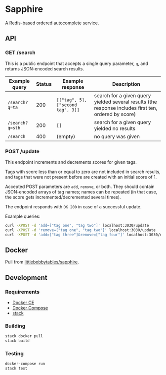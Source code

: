 # Sapphire

A Redis-based ordered autocomplete service.

## API

### GET /search

This is a public endpoint that accepts a single query parameter, `q`,
and returns JSON-encoded search results.

| Example query | Status | Example response | Description |
| --- | --- | --- | --- |
| `/search?q=ta` | 200 | `[["tag", 5], ["second tag", 3]]` | search for a given query yielded several results (the response includes first ten, ordered by score) |
| `/search?q=sth` | 200 | `[]` | search for a given query yielded no results |
| `/search` | 400 | (empty) | no query was given |

### POST /update

This endpoint increments and decrements scores for given tags.

Tags with score less than or equal to zero are not
included in search results, and tags that were not present before
are created with an initial score of 1.

Accepted POST parameters are `add`, `remove`, or both. They should
contain JSON-encoded arrays of tag names; names can be repeated (in
that case, the score gets incremented/decremented several times).

The endpoint responds with `OK 200` in case of a successful update.

Example queries:

```bash
curl -XPOST -d 'add=["tag one", "tag two"]' localhost:3030/update
curl -XPOST -d 'remove=["tag one", "tag two"]' localhost:3030/update
curl -XPOST -d 'add=["tag three"]&remove=["tag four"]' localhost:3030/update
```

## Docker

Pull from [littlebobbytables/sapphire](https://hub.docker.com/r/littlebobbytables/sapphire/).

## Development

### Requirements

* [Docker CE](https://docker.com/community-edition#/download)
* [Docker Compose](https://docs.docker.com/compose/install/)
* [stack](https://github.com/commercialhaskell/stack)

### Building

```bash
stack docker pull
stack build
```

### Testing

```bash
docker-compose run
stack test
```
